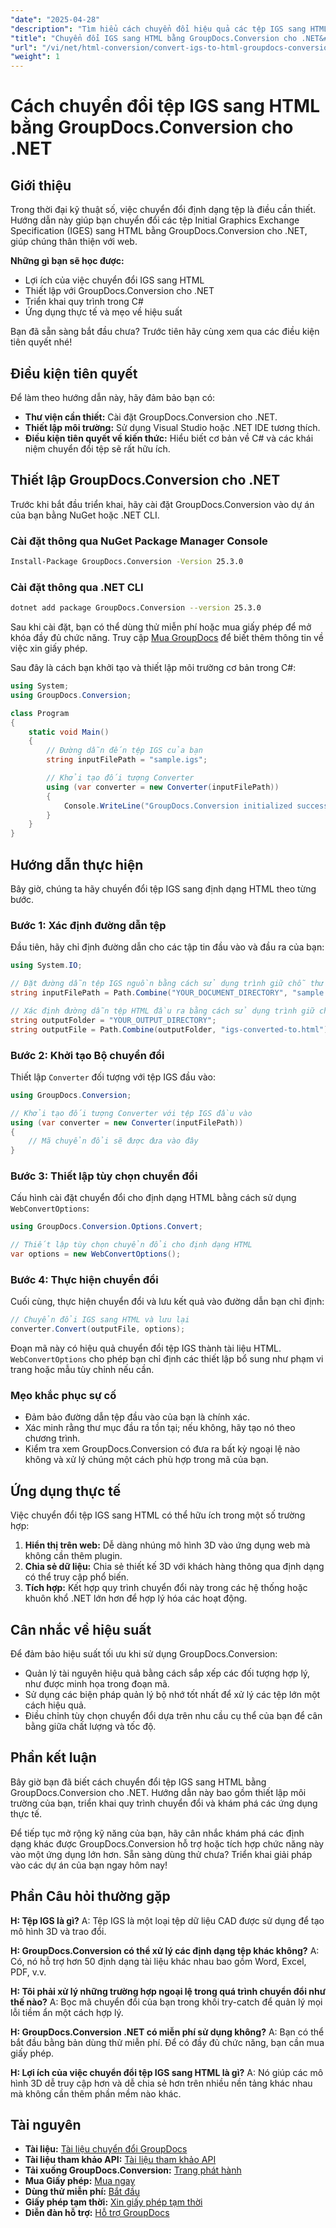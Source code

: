```yaml
---
"date": "2025-04-28"
"description": "Tìm hiểu cách chuyển đổi hiệu quả các tệp IGS sang HTML bằng GroupDocs.Conversion cho .NET, bao gồm thiết lập, triển khai trong C# và các ứng dụng thực tế."
"title": "Chuyển đổi IGS sang HTML bằng GroupDocs.Conversion cho .NET&#58; Hướng dẫn từng bước"
"url": "/vi/net/html-conversion/convert-igs-to-html-groupdocs-conversion-net/"
"weight": 1
---
```


# Cách chuyển đổi tệp IGS sang HTML bằng GroupDocs.Conversion cho .NET

## Giới thiệu

Trong thời đại kỹ thuật số, việc chuyển đổi định dạng tệp là điều cần thiết. Hướng dẫn này giúp bạn chuyển đổi các tệp Initial Graphics Exchange Specification (IGES) sang HTML bằng GroupDocs.Conversion cho .NET, giúp chúng thân thiện với web.

**Những gì bạn sẽ học được:**
- Lợi ích của việc chuyển đổi IGS sang HTML
- Thiết lập với GroupDocs.Conversion cho .NET
- Triển khai quy trình trong C#
- Ứng dụng thực tế và mẹo về hiệu suất

Bạn đã sẵn sàng bắt đầu chưa? Trước tiên hãy cùng xem qua các điều kiện tiên quyết nhé!

## Điều kiện tiên quyết

Để làm theo hướng dẫn này, hãy đảm bảo bạn có:

- **Thư viện cần thiết:** Cài đặt GroupDocs.Conversion cho .NET.
- **Thiết lập môi trường:** Sử dụng Visual Studio hoặc .NET IDE tương thích.
- **Điều kiện tiên quyết về kiến thức:** Hiểu biết cơ bản về C# và các khái niệm chuyển đổi tệp sẽ rất hữu ích.

## Thiết lập GroupDocs.Conversion cho .NET

Trước khi bắt đầu triển khai, hãy cài đặt GroupDocs.Conversion vào dự án của bạn bằng NuGet hoặc .NET CLI.

### Cài đặt thông qua NuGet Package Manager Console
```bash
Install-Package GroupDocs.Conversion -Version 25.3.0
```

### Cài đặt thông qua .NET CLI
```bash
dotnet add package GroupDocs.Conversion --version 25.3.0
```

Sau khi cài đặt, bạn có thể dùng thử miễn phí hoặc mua giấy phép để mở khóa đầy đủ chức năng. Truy cập [Mua GroupDocs](https://purchase.groupdocs.com/buy) để biết thêm thông tin về việc xin giấy phép.

Sau đây là cách bạn khởi tạo và thiết lập môi trường cơ bản trong C#:

```csharp
using System;
using GroupDocs.Conversion;

class Program
{
    static void Main()
    {
        // Đường dẫn đến tệp IGS của bạn
        string inputFilePath = "sample.igs";

        // Khởi tạo đối tượng Converter
        using (var converter = new Converter(inputFilePath))
        {
            Console.WriteLine("GroupDocs.Conversion initialized successfully.");
        }
    }
}
```

## Hướng dẫn thực hiện

Bây giờ, chúng ta hãy chuyển đổi tệp IGS sang định dạng HTML theo từng bước.

### Bước 1: Xác định đường dẫn tệp

Đầu tiên, hãy chỉ định đường dẫn cho các tập tin đầu vào và đầu ra của bạn:

```csharp
using System.IO;

// Đặt đường dẫn tệp IGS nguồn bằng cách sử dụng trình giữ chỗ thư mục tài liệu của bạn
string inputFilePath = Path.Combine("YOUR_DOCUMENT_DIRECTORY", "sample.igs");

// Xác định đường dẫn tệp HTML đầu ra bằng cách sử dụng trình giữ chỗ thư mục đầu ra của bạn
string outputFolder = "YOUR_OUTPUT_DIRECTORY";
string outputFile = Path.Combine(outputFolder, "igs-converted-to.html");
```

### Bước 2: Khởi tạo Bộ chuyển đổi

Thiết lập `Converter` đối tượng với tệp IGS đầu vào:

```csharp
using GroupDocs.Conversion;

// Khởi tạo đối tượng Converter với tệp IGS đầu vào
using (var converter = new Converter(inputFilePath))
{
    // Mã chuyển đổi sẽ được đưa vào đây
}
```

### Bước 3: Thiết lập tùy chọn chuyển đổi

Cấu hình cài đặt chuyển đổi cho định dạng HTML bằng cách sử dụng `WebConvertOptions`:

```csharp
using GroupDocs.Conversion.Options.Convert;

// Thiết lập tùy chọn chuyển đổi cho định dạng HTML
var options = new WebConvertOptions();
```

### Bước 4: Thực hiện chuyển đổi

Cuối cùng, thực hiện chuyển đổi và lưu kết quả vào đường dẫn bạn chỉ định:

```csharp
// Chuyển đổi IGS sang HTML và lưu lại
converter.Convert(outputFile, options);
```

Đoạn mã này có hiệu quả chuyển đổi tệp IGS thành tài liệu HTML. `WebConvertOptions` cho phép bạn chỉ định các thiết lập bổ sung như phạm vi trang hoặc mẫu tùy chỉnh nếu cần.

### Mẹo khắc phục sự cố

- Đảm bảo đường dẫn tệp đầu vào của bạn là chính xác.
- Xác minh rằng thư mục đầu ra tồn tại; nếu không, hãy tạo nó theo chương trình.
- Kiểm tra xem GroupDocs.Conversion có đưa ra bất kỳ ngoại lệ nào không và xử lý chúng một cách phù hợp trong mã của bạn.

## Ứng dụng thực tế

Việc chuyển đổi tệp IGS sang HTML có thể hữu ích trong một số trường hợp:

1. **Hiển thị trên web:** Dễ dàng nhúng mô hình 3D vào ứng dụng web mà không cần thêm plugin.
2. **Chia sẻ dữ liệu:** Chia sẻ thiết kế 3D với khách hàng thông qua định dạng có thể truy cập phổ biến.
3. **Tích hợp:** Kết hợp quy trình chuyển đổi này trong các hệ thống hoặc khuôn khổ .NET lớn hơn để hợp lý hóa các hoạt động.

## Cân nhắc về hiệu suất

Để đảm bảo hiệu suất tối ưu khi sử dụng GroupDocs.Conversion:

- Quản lý tài nguyên hiệu quả bằng cách sắp xếp các đối tượng hợp lý, như được minh họa trong đoạn mã.
- Sử dụng các biện pháp quản lý bộ nhớ tốt nhất để xử lý các tệp lớn một cách hiệu quả.
- Điều chỉnh tùy chọn chuyển đổi dựa trên nhu cầu cụ thể của bạn để cân bằng giữa chất lượng và tốc độ.

## Phần kết luận

Bây giờ bạn đã biết cách chuyển đổi tệp IGS sang HTML bằng GroupDocs.Conversion cho .NET. Hướng dẫn này bao gồm thiết lập môi trường của bạn, triển khai quy trình chuyển đổi và khám phá các ứng dụng thực tế.

Để tiếp tục mở rộng kỹ năng của bạn, hãy cân nhắc khám phá các định dạng khác được GroupDocs.Conversion hỗ trợ hoặc tích hợp chức năng này vào một ứng dụng lớn hơn. Sẵn sàng dùng thử chưa? Triển khai giải pháp vào các dự án của bạn ngay hôm nay!

## Phần Câu hỏi thường gặp

**H: Tệp IGS là gì?**
A: Tệp IGS là một loại tệp dữ liệu CAD được sử dụng để tạo mô hình 3D và trao đổi.

**H: GroupDocs.Conversion có thể xử lý các định dạng tệp khác không?**
A: Có, nó hỗ trợ hơn 50 định dạng tài liệu khác nhau bao gồm Word, Excel, PDF, v.v.

**H: Tôi phải xử lý những trường hợp ngoại lệ trong quá trình chuyển đổi như thế nào?**
A: Bọc mã chuyển đổi của bạn trong khối try-catch để quản lý mọi lỗi tiềm ẩn một cách hợp lý.

**H: GroupDocs.Conversion .NET có miễn phí sử dụng không?**
A: Bạn có thể bắt đầu bằng bản dùng thử miễn phí. Để có đầy đủ chức năng, bạn cần mua giấy phép.

**H: Lợi ích của việc chuyển đổi tệp IGS sang HTML là gì?**
A: Nó giúp các mô hình 3D dễ truy cập hơn và dễ chia sẻ hơn trên nhiều nền tảng khác nhau mà không cần thêm phần mềm nào khác.

## Tài nguyên

- **Tài liệu:** [Tài liệu chuyển đổi GroupDocs](https://docs.groupdocs.com/conversion/net/)
- **Tài liệu tham khảo API:** [Tài liệu tham khảo API](https://reference.groupdocs.com/conversion/net/)
- **Tải xuống GroupDocs.Conversion:** [Trang phát hành](https://releases.groupdocs.com/conversion/net/)
- **Mua Giấy phép:** [Mua ngay](https://purchase.groupdocs.com/buy)
- **Dùng thử miễn phí:** [Bắt đầu](https://releases.groupdocs.com/conversion/net/)
- **Giấy phép tạm thời:** [Xin giấy phép tạm thời](https://purchase.groupdocs.com/temporary-license/)
- **Diễn đàn hỗ trợ:** [Hỗ trợ GroupDocs](https://forum.groupdocs.com/c/conversion/10)